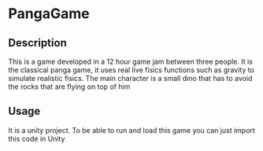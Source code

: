 # PangaGame

## Description

This is a game developed in a 12 hour game jam between three people. It is the classical panga game, it uses real live fisics functions such as gravity to simulate realistic fisics. The main character is a small dino that has to avoid the rocks that are flying on top of him

## Usage

It is a unity project. To be able to run and load this game you can just import this code in Unity
